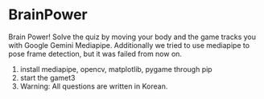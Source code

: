 # BrainPower
Brain Power! Solve the quiz by moving your body and the game tracks you with Google Gemini Mediapipe. Additionally we tried to use mediapipe to pose frame detection, but it was failed from now on.
1. install mediapipe, opencv, matplotlib, pygame through pip
2. start the gamet3
3. Warning: All questions are written in Korean.
